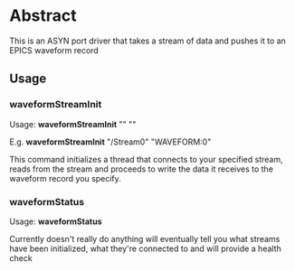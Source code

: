 # Abstract
This is an ASYN port driver that takes a stream of data and pushes it to an EPICS waveform record

## Usage
### waveformStreamInit
Usage: **waveformStreamInit** "<Path to stream>" "<Waveform record asyn Identifier>"

E.g. **waveformStreamInit** "/Stream0" "WAVEFORM:0"

This command initializes a thread that connects to your specified stream, reads from the stream and proceeds to write the data it receives to the waveform record you specify.

### waveformStatus
Usage: **waveformStatus**

Currently doesn't really do anything will eventually tell you what streams have been initialized, what they're connected to and will provide a health check

